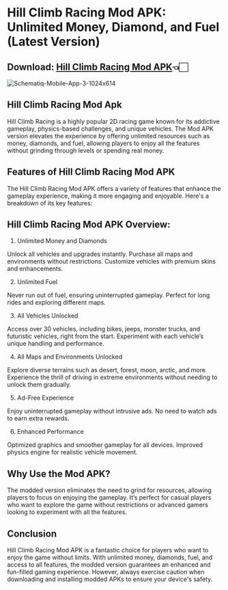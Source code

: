 # Hill Climb Racing Mod APK: Unlimited Money, Diamond, and Fuel (Latest Version)

## Download: [Hill Climb Racing Mod APK](https://hillclimbracingpro.com/)👈🏻

![Schematiq-Mobile-App-3-1024x614](https://hillclimbracingpro.com/wp-content/uploads/2024/08/MOD-1.png)

## **Hill Climb Racing Mod Apk**

Hill Climb Racing is a highly popular 2D racing game known for its addictive gameplay, physics-based challenges, and unique vehicles. The Mod APK version elevates the experience by offering unlimited resources such as money, diamonds, and fuel, allowing players to enjoy all the features without grinding through levels or spending real money.

## Features of Hill Climb Racing Mod APK

The Hill Climb Racing Mod APK offers a variety of features that enhance the gameplay experience, making it more engaging and enjoyable. Here's a breakdown of its key features:

## Hill Climb Racing Mod APK Overview:

1. Unlimited Money and Diamonds

Unlock all vehicles and upgrades instantly.
Purchase all maps and environments without restrictions.
Customize vehicles with premium skins and enhancements.

2. Unlimited Fuel

Never run out of fuel, ensuring uninterrupted gameplay.
Perfect for long rides and exploring different maps.

3. All Vehicles Unlocked

Access over 30 vehicles, including bikes, jeeps, monster trucks, and futuristic vehicles, right from the start.
Experiment with each vehicle’s unique handling and performance.

4. All Maps and Environments Unlocked

Explore diverse terrains such as desert, forest, moon, arctic, and more.
Experience the thrill of driving in extreme environments without needing to unlock them gradually.

5. Ad-Free Experience

Enjoy uninterrupted gameplay without intrusive ads.
No need to watch ads to earn extra rewards.

6. Enhanced Performance

Optimized graphics and smoother gameplay for all devices.
Improved physics engine for realistic vehicle movement.

## Why Use the Mod APK?

The modded version eliminates the need to grind for resources, allowing players to focus on enjoying the gameplay. It’s perfect for casual players who want to explore the game without restrictions or advanced gamers looking to experiment with all the features.

## Conclusion

Hill Climb Racing Mod APK is a fantastic choice for players who want to enjoy the game without limits. With unlimited money, diamonds, fuel, and access to all features, the modded version guarantees an enhanced and fun-filled gaming experience. However, always exercise caution when downloading and installing modded APKs to ensure your device's safety.
